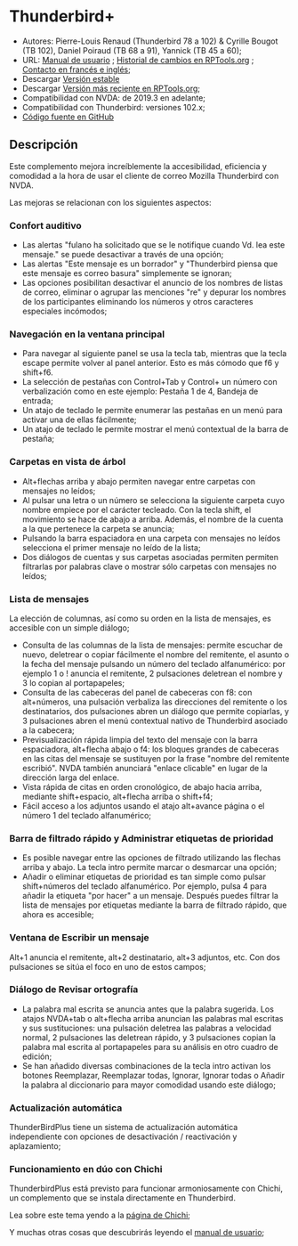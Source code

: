 # Thunderbird+

* Autores: Pierre-Louis Renaud (Thunderbird 78 a 102) & Cyrille Bougot (TB 102), Daniel Poiraud (TB 68 a 91), Yannick (TB 45 a 60);
* URL: [Manual de usuario][4] ;
  [Historial de cambios en RPTools.org][5] ;
  [Contacto en francés e inglés][6];
* Descargar [Versión estable][1]
* Descargar [Versión más reciente en RPTools.org][3];
* Compatibilidad con NVDA: de 2019.3 en adelante;
* Compatibilidad con Thunderbird: versiones 102.x;
* [Código fuente en GitHub][2]

## Descripción

Este complemento mejora increíblemente la accesibilidad, eficiencia y comodidad a la hora de usar el cliente de correo Mozilla Thunderbird con NVDA.

Las mejoras se relacionan con los siguientes aspectos:

### Confort auditivo

* Las alertas  "fulano ha solicitado que se le notifique cuando Vd. lea este mensaje." se puede desactivar a través de una opción;
* Las alertas "Este mensaje es un borrador" y "Thunderbird piensa que este mensaje es correo basura" simplemente se ignoran; 
* Las opciones posibilitan desactivar el anuncio de los nombres de listas de correo, eliminar o agrupar las menciones "re" y depurar los nombres de los participantes eliminando los números y otros caracteres especiales incómodos;

### Navegación en la ventana principal

* Para navegar al siguiente panel se usa la tecla tab, mientras que la tecla escape permite volver al panel anterior. Esto es más cómodo que f6 y shift+f6.
* La selección de pestañas con Control+Tab y Control+ un número con verbalización como en este ejemplo: Pestaña 1 de 4, Bandeja de entrada; 
* Un atajo de teclado le permite enumerar las pestañas en un menú para activar una de ellas fácilmente;
* Un atajo de teclado le permite mostrar el menú contextual de la barra de pestaña;

### Carpetas en vista de árbol

* Alt+flechas arriba y abajo permiten navegar entre carpetas con mensajes no leídos;
* Al pulsar una letra o un número se selecciona la siguiente carpeta cuyo nombre empiece por el carácter tecleado. Con la tecla shift, el movimiento se hace de abajo a arriba. Además, el nombre de la cuenta a la que pertenece la carpeta se anuncia;
* Pulsando la barra espaciadora en una carpeta con mensajes no  leídos selecciona el primer mensaje no leído de la lista;
* Dos diálogos de cuentas y sus carpetas asociadas permiten permiten filtrarlas por palabras clave o mostrar sólo carpetas con mensajes no leídos;

### Lista de mensajes

La elección de columnas, así como su orden en la lista de mensajes, es accesible con un simple diálogo;
* Consulta de las columnas de la lista de mensajes: permite escuchar de nuevo, deletrear o copiar fácilmente el nombre del remitente, el asunto o la fecha del mensaje pulsando un número del teclado alfanumérico: por ejemplo 1 o ! anuncia el remitente, 2 pulsaciones deletrean el nombre y 3 lo copian al portapapeles;
* Consulta de las cabeceras del panel de cabeceras con f8: con alt+números, una pulsación verbaliza las direcciones del remitente o los destinatarios, dos pulsaciones abren un diálogo que permite copiarlas, y 3 pulsaciones abren el menú contextual nativo de Thunderbird asociado a la cabecera;
* Previsualización rápida limpia del texto del mensaje con la barra espaciadora, alt+flecha abajo o f4: los bloques grandes de cabeceras en las citas del mensaje se sustituyen por la frase "nombre del remitente escribió". NVDA también anunciará "enlace clicable" en lugar de la dirección larga del enlace.
* Vista rápida de citas en orden cronológico, de abajo hacia arriba, mediante shift+espacio, alt+flecha arriba o shift+f4;
* Fácil acceso a los adjuntos usando el atajo alt+avance página o el número 1 del teclado alfanumérico;

### Barra de filtrado rápido y Administrar etiquetas de prioridad

* Es posible navegar entre las opciones de filtrado utilizando las flechas arriba y abajo. La tecla intro permite marcar o desmarcar una opción;
* Añadir o eliminar etiquetas de prioridad es tan simple como pulsar shift+números del teclado alfanumérico. Por ejemplo, pulsa 4 para añadir la etiqueta "por hacer" a un mensaje. Después puedes filtrar la lista de mensajes por etiquetas mediante la barra de filtrado rápido, que ahora es accesible;

### Ventana de Escribir un mensaje

Alt+1 anuncia el remitente, alt+2 destinatario, alt+3 adjuntos, etc. Con dos pulsaciones se sitúa el foco en uno de estos campos;

### Diálogo de Revisar ortografía

* La palabra mal escrita se anuncia antes que la palabra sugerida. Los atajos NVDA+tab o alt+flecha arriba anuncian las palabras mal escritas y sus sustituciones: una pulsación deletrea las palabras a velocidad normal, 2 pulsaciones las deletrean rápido, y 3 pulsaciones copian la palabra mal escrita al portapapeles para su análisis en otro cuadro de edición;
* Se han añadido diversas combinaciones de la tecla intro activan los botones Reemplazar, Reemplazar todas, Ignorar, Ignorar todas o Añadir la palabra al diccionario para mayor comodidad usando este diálogo;

### Actualización automática

ThunderBirdPlus tiene un sistema de actualización automática independiente con opciones de desactivación / reactivación y aplazamiento;

### Funcionamiento en dúo con Chichi

ThunderbirdPlus está previsto para funcionar armoniosamente con Chichi, un complemento que se instala directamente en Thunderbird.

Lea sobre este tema yendo a la [página de Chichi][7];


Y muchas otras cosas que descubrirás leyendo el [manual de usuario][4];

<!-- Traductores: en los enlaces 4, 5 y 7 a continuación, donde ves lang=en, reemplace en por el código de tu idioma -->

[1]: https://github.com/RPTools-org/ThunderbirdPlus/releases/download/v4.9.5/thunderbirdPlus-4.9.5-TB102.nvda-addon

[2]: https://github.com/RPTools-org/ThunderbirdPlus/

[3]: https://www.rptools.org/?p=8610

[4]: https://www.rptools.org/NVDA-Thunderbird/get.php?pg=manual&lang=es

[5]: https://www.rptools.org/NVDA-Thunderbird/get.php?pg=changes&lang=es

[6]: https://www.rptools.org/NVDA-Thunderbird/toContact.html

[7]: https://www.rptools.org/NVDA-Thunderbird/get.php?pg=chichi&lang=es

